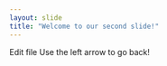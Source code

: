 ```yaml
---
layout: slide
title: "Welcome to our second slide!"
---
```

Edit file
Use the left arrow to go back!
